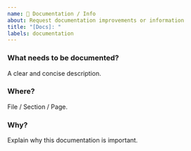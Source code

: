 ```yaml
---
name: 📖 Documentation / Info
about: Request documentation improvements or information
title: "[Docs]: "
labels: documentation
---
```


### What needs to be documented?
A clear and concise description.

### Where?
File / Section / Page.

### Why?
Explain why this documentation is important.
